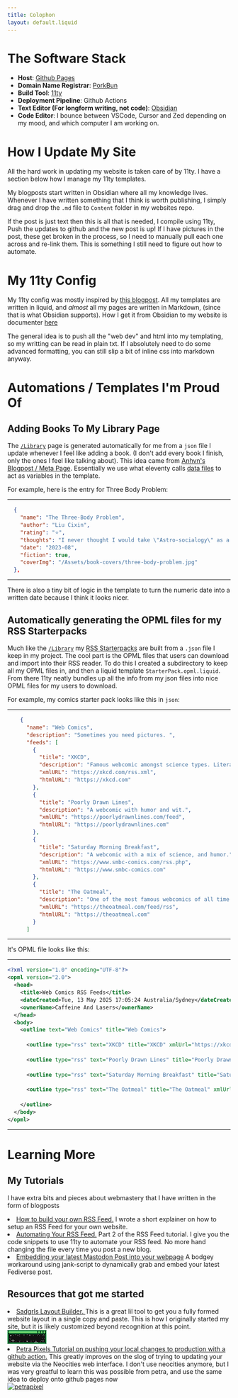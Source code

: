 ```yaml
---
title: Colophon
layout: default.liquid
---
```


# The Software Stack

- **Host**: [Github Pages](https://pages.github.com/)
- **Domain Name Registrar**: [PorkBun](https://porkbun.com/)
- **Build Tool**: [11ty](https://www.11ty.dev/)
- **Deployment Pipeline**: Github Actions
- **Text Editor (For longform writing, not code)**: [Obsidian](https://obsidian.md/)
- **Code Editor**: I bounce between VSCode, Cursor and Zed depending on my mood, and which computer I am working on. 

# How I Update My Site

All the hard work in updating my website is taken care of by 11ty. I have a section below how I manage my 11ty templates. 

My blogposts start written in Obsidian where all my knowledge lives. Whenever I have written something that I think is worth publishing, I simply drag and drop the `.md` file to `Content` folder in my websites repo. 

If the post is just text then this is all that is needed, I compile using 11ty, Push the updates to github and the new post is up! If I have pictures in the post, these get broken in the process, so I need to manually pull each one across and re-link them. This is something I still need to figure out how to automate. 

# My 11ty Config

My 11ty config was mostly inspired by [this blogpost](https://medium.com/@tarngerine/how-the-heck-do-i-use-eleventy-the-intro-guide-i-wish-i-had-84d9b2689031). All my templates are written in liquid, and *almost* all my pages are written in Markdown, (since that is what Obsidian supports). How I get it from Obsidian to my website is documenter [here](/notes/TwoClickObsidianTotheWebAutomation.html)

The general idea is to push all the "web dev" and html into my templating, so my writting can be read in plain txt. If I absolutely need to do some advanced formatting, you can still slip a bit of inline css into markdown anyway. 

# Automations / Templates I'm Proud Of

## Adding Books To My Library Page

The [`/Library`](/Library.html) page is generated automatically for me from a `json` file I update whenever I feel like adding a book. (I don't add every book I finish, only the ones I feel like talking about). This idea came from [Anhvn's Blogpost / Meta Page](https://anhvn.com/posts/2024/my-eleventy-site-setup/#media-diary). Essentially we use what eleventy calls [data files](https://www.11ty.dev/docs/data-global/) to act as variables in the template.

For example, here is the entry for Three Body Problem:

---
```json
  {
    "name": "The Three-Body Problem",
    "author": "Liu Cixin",
    "rating": "⭐",
    "thoughts": "I never thought I would take \"Astro-socialogy\" as a serious concept before reading this. Read the whole series, seriously.",
    "date": "2023-08",
    "fiction": true,
    "coverImg": "/Assets/book-covers/three-body-problem.jpg"
  },  
```
---

There is also a tiny bit of logic in the template to turn the numeric date into a written date because I think it looks nicer. 

## Automatically generating the OPML files for my RSS Starterpacks

Much like the [`/Library`](/Library.html) my [RSS Starterpacks](/rss-starter-packs.html) are built from a `.json` file I keep in my project. The cool part is the OPML files that users can download and import into their RSS reader. To do this I created a subdirectory to keep all my OPML files in, and then a liquid template `StarterPack.opml.liquid`. From there 11ty neatly bundles up all the info from my json files into nice OPML files for my users to download. 

For example, my comics starter pack looks like this in `json`:

---

```json
    {
      "name": "Web Comics",
      "description": "Sometimes you need pictures. ",
      "feeds": [
        {
          "title": "XKCD",
          "description": "Famous webcomic amongst science types. Literally every science degree person I know loves it.",
          "xmlURL": "https://xkcd.com/rss.xml",
          "htmlURL": "https://xkcd.com"
        },
        {
          "title": "Poorly Drawn Lines",
          "description": "A webcomic with humor and wit.",
          "xmlURL": "https://poorlydrawnlines.com/feed",
          "htmlURL": "https://poorlydrawnlines.com"
        },
        {
          "title": "Saturday Morning Breakfast",
          "description": "A webcomic with a mix of science, and humor.",
          "xmlURL": "https://www.smbc-comics.com/rss.php",
          "htmlURL": "https://www.smbc-comics.com"
        },
        {
          "title": "The Oatmeal",
          "description": "One of the most famous webcomics of all time. He also made exploding kittens and unstable unicorns if you are into board games.",
          "xmlURL": "https://theoatmeal.com/feed/rss",
          "htmlURL": "https://theoatmeal.com"
        }
      ]
```
---

It's OPML file looks like this:

---
```xml
<?xml version="1.0" encoding="UTF-8"?>
<opml version="2.0">
  <head>
    <title>Web Comics RSS Feeds</title>
    <dateCreated>Tue, 13 May 2025 17:05:24 Australia/Sydney</dateCreated>
    <ownerName>Caffeine And Lasers</ownerName>
  </head>
  <body>
    <outline text="Web Comics" title="Web Comics">
      
      <outline type="rss" text="XKCD" title="XKCD" xmlUrl="https://xkcd.com/rss.xml" htmlUrl="https://xkcd.com" description="Famous webcomic amongst science types. Literally every science degree person I know loves it."/>
      
      <outline type="rss" text="Poorly Drawn Lines" title="Poorly Drawn Lines" xmlUrl="https://poorlydrawnlines.com/feed" htmlUrl="https://poorlydrawnlines.com" description="A webcomic with humor and wit."/>
      
      <outline type="rss" text="Saturday Morning Breakfast" title="Saturday Morning Breakfast" xmlUrl="https://www.smbc-comics.com/rss.php" htmlUrl="https://www.smbc-comics.com" description="A webcomic with a mix of science, and humor."/>
      
      <outline type="rss" text="The Oatmeal" title="The Oatmeal" xmlUrl="https://theoatmeal.com/feed/rss" htmlUrl="https://theoatmeal.com" description="One of the most famous webcomics of all time. He also made exploding kittens and unstable unicorns if you are into board games."/>
      
    </outline>
  </body>
</opml>
```
---


# Learning More

## My Tutorials

I have extra bits and pieces about webmastery that I have written in the form of blogposts


<li>
    <a href="blogs/rss.html"> How to build your own RSS Feed.</a>
    I wrote a short explainer on how to setup an RSS Feed for your own website.
</li>
<li>
    <a href="blogs/automatingYourRSS.html"> Automating Your RSS Feed.</a>
    Part 2 of the RSS Feed tutorial. I give you the code snippets to use 11ty
    to automate your RSS feed. No more hand changing the file every time you
    post a new blog. 
</li>
<li>
    <a href="blogs/embeddingYourLatestMastodonPost.html"> Embedding your latest Mastodon Post into your webpage</a> A bodgey workaround using jank-script 
        to dynamically grab and embed your latest Fediverse post.
</li>

## Resources that got me started

<li>
    <a href="https://goblin-heart.net/sadgrl/projects/layout-builder/">
        Sadgrls Layout Builder.
    </a>
    This is a great lil tool to get you a fully formed website layout in a
    single copy and paste. This is how I originally started my site, but it is 
    likely customized beyond recognition at this point.
</li>
<a href="https://goblin-heart.net/sadgrl/"
    ><img src="Assets/sadgrlonline.gif" alt="sadgrl"
/></a>
<li>
    <a href="https://petrapixel.neocities.org/coding/neocities"
        >Petra Pixels Tutorial on pushing your local changes to production with
        a github action.</a>
    This greatly improves on the slog of trying to updating your website via the
    Neocities web interface. I don't use neocities anymore, but I was very greatful 
    to learn this was possible from petra, and use the same idea to deploy onto github
    pages now
</li>
<a href="https://petrapixel.neocities.org/" target="_blank"
    ><img
        src="https://cdn.jsdelivr.net/gh/petracoding/petrapixel.neocities.org@latest/public/img/linkback.gif"
        alt="petrapixel"
/></a>